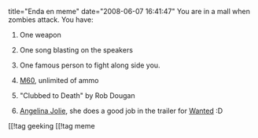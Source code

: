 title="Enda en meme"
date="2008-06-07 16:41:47"
You are in a mall when zombies attack. You have:
1. One weapon
2. One song blasting on the speakers
3. One famous person to fight along side you.

1. <a href="http://en.wikipedia.org/wiki/M60_machine_gun">M60</a>, unlimited of ammo
2. "Clubbed to Death" by Rob Dougan
3. <a href="http://www.imdb.com/name/nm0001401/">Angelina Jolie</a>, she does a good job in the trailer for <a href="http://www.imdb.com/title/tt0493464/">Wanted</a> :D

[[!tag  geeking
[[!tag  meme
